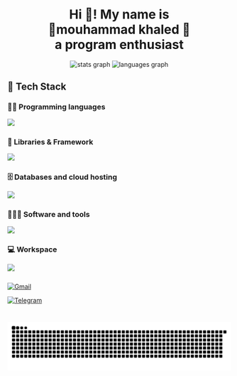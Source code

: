 <h1 align="center">Hi 👋! My name is<br>🔻mouhammad khaled 🔻<br>a program enthusiast</h1>
<!-- the latest working one -->
<div align="center">
  <img src="https://github-readme-stats.vercel.app/api?username=mouhamamd-kl&hide_title=false&hide_rank=false&show_icons=true&include_all_commits=true&count_private=true&disable_animations=false&theme=github_dark&locale=en&hide_border=false" height="150" alt="stats graph"  />
  <img src="https://github-readme-stats.vercel.app/api/top-langs?username=mouhamamd-kl&locale=en&hide_title=false&layout=compact&card_width=320&langs_count=5&theme=github_dark&hide_border=false" height="150" alt="languages graph"  />
</div>

## 🔧 Tech Stack

### 👨‍💻 Programming languages

<a href="https://skillicons.dev">
<img src="https://skillicons.dev/icons?i=c,cpp,cs,java,py,dart,html,css,js" />
</a>

### 🧩 Libraries & Framework

<a href="https://skillicons.dev">
<img src="https://skillicons.dev/icons?i=flutter,bootstrap,nodejs,webpack,sass" />
</a>

### 🗄️ Databases and cloud hosting

<a href="https://skillicons.dev">
<img src="https://skillicons.dev/icons?i=mysql,firebase" />
</a>

### 🧑🏻‍💻 Software and tools

<a href="https://skillicons.dev">
<img src="https://skillicons.dev/icons?i=git,github,vscode,figma,obsidian&perline=11" />
</a>

### 💻 Workspace


<img src="https://skillicons.dev/icons?i=windows&perline=11" />  


###

<div align="left">

[![Gmail](https://img.shields.io/badge/Gmail-%23D14836.svg?style=for-the-badge&logo=gmail&logoColor=white)](mailto:mouhammadk44@gmail.com)

[![Telegram](https://img.shields.io/badge/Telegram-%230088CC.svg?style=for-the-badge&logo=telegram&logoColor=white)](https://t.me/mouhammadkl)

</div>

###

<br clear="both">
<img src="https://github.com/mouhamamd-kl/mouhamamd-kl/blob/output/github-contribution-grid-snake-dark.svg">

